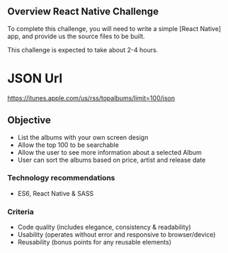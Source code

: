 ## Overview React Native Challenge

To complete this challenge, you will need to write a simple [React Native] app, and provide us the source files to be built.

This challenge is expected to take about 2-4 hours.

# JSON Url
https://itunes.apple.com/us/rss/topalbums/limit=100/json

## Objective
 - List the albums with your own screen design 
 - Allow the top 100 to be searchable 
 - Allow the user to see more information about a selected Album
 - User can sort the albums based on price, artist and release date


### Technology recommendations
- ES6, React Native & SASS

### Criteria
- Code quality (includes elegance, consistency & readability)
- Usability (operates without error and responsive to browser/device)
- Reusability (bonus points for any reusable elements)
